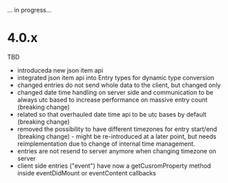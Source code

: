 ... in progress...


# 4.0.x
TBD
- introduceda new json item api
- integrated json item api into Entry types for dynamic type conversion
- changed entries do not send whole data to the client, but changed only
- changed date time handling on server side and communication to be always utc based to increase performance on massive entry count (breaking change)
- related so that overhauled date time api to be utc bases by default (breaking change)
- removed the possibility to have different timezones for entry start/end (breaking change) - might be re-introduced at a later point, but needs reimplementation due to change of internal time management.
- entries are not resend to server anymore when changing timezone on server
- client side entries ("event") have now a getCusromProperty method inside eventDidMount or eventContent callbacks
